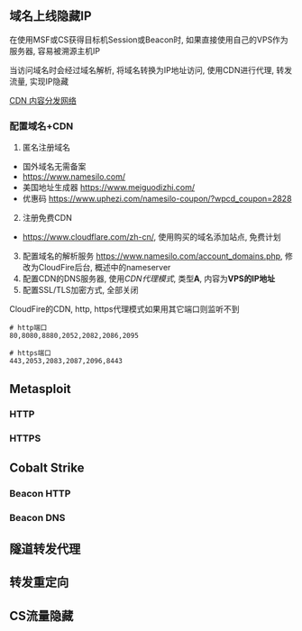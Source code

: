 ## 域名上线隐藏IP
在使用MSF或CS获得目标机Session或Beacon时, 如果直接使用自己的VPS作为服务器, 容易被溯源主机IP

当访问域名时会经过域名解析, 将域名转换为IP地址访问, 使用CDN进行代理, 转发流量, 实现IP隐藏

[CDN 内容分发网络](/网安/蚁景-渗透测试/1.0%20信息收集#CDN)

### 配置域名+CDN
1. 匿名注册域名
- 国外域名无需备案
- https://www.namesilo.com/
- 美国地址生成器 https://www.meiguodizhi.com/
- 优惠码 https://www.uphezi.com/namesilo-coupon/?wpcd_coupon=2828
2. 注册免费CDN
- https://www.cloudflare.com/zh-cn/, 使用购买的域名添加站点, 免费计划
3. 配置域名的解析服务 https://www.namesilo.com/account_domains.php, 修改为CloudFire后台, 概述中的nameserver
4. 配置CDN的DNS服务器, 使用*CDN代理模式*, 类型**A**, 内容为**VPS的IP地址**
5. 配置SSL/TLS加密方式, 全部关闭

CloudFire的CDN, http, https代理模式如果用其它端口则监听不到
```
# http端口
80,8080,8880,2052,2082,2086,2095

# https端口
443,2053,2083,2087,2096,8443
```

## Metasploit
### HTTP


### HTTPS


## Cobalt Strike
### Beacon HTTP


### Beacon DNS


## 隧道转发代理


## 转发重定向


## CS流量隐藏